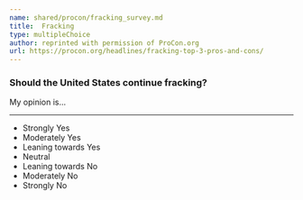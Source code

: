 ```yaml
---
name: shared/procon/fracking_survey.md
title:  Fracking 
type: multipleChoice
author: reprinted with permission of ProCon.org
url: https://procon.org/headlines/fracking-top-3-pros-and-cons/ 
---
```


###  Should the United States continue fracking?

My opinion is...

---

- Strongly Yes
- Moderately Yes
- Leaning towards Yes
- Neutral
- Leaning towards No
- Moderately No
- Strongly No

